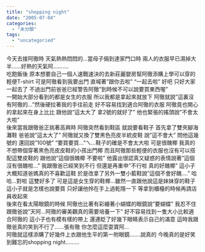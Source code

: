 ```yaml
---
title: "shopping night"
date: "2005-07-04"
categories: 
  - "未分類"
tags: 
  - "uncategoried"
---
```


今天去接阿徹時 天氣熱熱悶悶的…當母子倆到達家門口時 兩人的衣服早已濕掉大半……好熱的天氣阿……….  
吃飽飯後 原本想要自己一個人速戰速決的去新莊麗嬰房幫阿徹添購上學可以穿的輕便T-shirt 可是阿徹看到我要出門 直喊著”跟你去啦” “一起去啦” 好吧 只好大家一起去了 不過出門前爸爸已經警告阿徹”到時候不可以說要買東西喔”  
一開始大部分看到的都是女生的衣服 所以我都是拿起來就放下 阿徹就說”這裏沒有阿徹的…”然後硬拉著我的手往前走 好不容易找到適合阿徹的衣服 阿徹竟也開心的拿起來在身上比比 跟他說”這太大了 拿2號的就好了” 他也緊張的搖頭說”不會太大啦”  
後來當我跟徹爸正挑著高興時 阿徹突然看到鞋區 就說要看鞋子 首先拿了雙夾腳海灘鞋 爸爸說”這太大了” 阿徹就又換了雙黑色亮皮半統皮鞋 說”這不會大” 問他這幾號的 還回說”100號” “要買要買…”ㄟ…鞋子的確是不會太大啦 可是很醜椰 我真的不想帶個穿著黑色亮皮皮鞋的小孩出門椰 而且阿徹那些輕便的衣服也沒有可以搭配這雙皮鞋的 跟他說”這個很醜椰 不要啦” 他露出很認真又疑惑的表情說著”這個沒有很醜啦…” 我跟徹爸已經笑到不行 但還是再重申”不行啦 真的好醜椰” 這小子大概知道爸媽真的不喜歡這鞋 於是改拿了另外一雙小藍鞋說”這個不會好醜….” 哈哈…對啦 這雙好多了 可是這是女生穿的鞋椰…雖然一直跟他說這是妹妹穿的鞋子 這小子就是怎樣也說要買 只好讓他拎在手上過乾隱一下 等拿到櫃檯的時候再請店員收起來  
後來在看太陽眼鏡的時候 阿徹也比著有彩繪著小蝴蝶的眼鏡說”要蝴蝶” 我忍不住跟徹爸說”天阿…阿徹的審美觀真的需要培養一下” 好不容易找到一隻大小比較適合阿徹的 這小子也有模有樣的帶上 還連眨了好幾下眼睛表示自己的滿意 這時我跟徹爸真的笑到不行了……張有徹 你怎麼這麼耍寶阿…  
阿徹就這樣添購了好幾件上衣跟他生平的第一附眼鏡…….說真的 今晚真的是好笑到難忘的shopping night………
